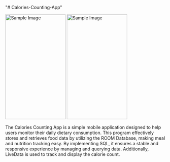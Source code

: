 "# Calories-Counting-App" 

<img src="https://github.com/user-attachments/assets/9a551964-76e2-4dc4-bf7c-68115aaa030d" alt="Sample Image" width="190" height="330">   <img src ="https://github.com/user-attachments/assets/111a5ab7-3fcf-43d1-8c95-3a504173a2c3" alt="Sample Image" width="190" height="330">




The Calories Counting App is a simple mobile application designed to help users monitor their daily dietary consumption. This program effectively stores and retrieves food data by utilizing the ROOM Database, making meal and nutrition tracking easy. By implementing SQL, it ensures a stable and responsive experience by managing and querying data. Additionally, LiveData is used to track and display the calorie count.
